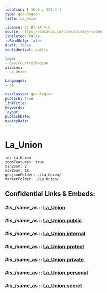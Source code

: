 ```yaml
---
location: [ 16.6 , 120.4 ] 
type: geo-Region
title: La_Union

license: CC BY-SA 4.0
source: https://datahub.io/core/country-codes
isDeleted: false
isReadOnly: false
draft: false
confidential: public

tags:
- geo/Country/Region
aliases:
- La_Union

Languages:
- de

cssclasses: geo-Region
publish: true
linkTitle: 
keywords: 
layout: 
publishDate: 
expiryDate: 
---
```


# La_Union

```leaflet
id: La_Union
zoomFeatures: true 
minZoom: 2 
maxZoom: 18
geojsonFolder: ./La_Union/
markerFolder: ./La_Union/
```


## Confidential Links & Embeds: 

### #is_/same_as :: [La_Union](/_Standards/Earth/Continent/Asia/Asia~South~East/Malay_Archipelago/Philippines/Regions~Philippines/La_Union.md) 

### #is_/same_as :: [La_Union.public](/_public/Earth/Continent/Asia/Asia~South~East/Malay_Archipelago/Philippines/Regions~Philippines/La_Union.public.md) 

### #is_/same_as :: [La_Union.internal](/_internal/Earth/Continent/Asia/Asia~South~East/Malay_Archipelago/Philippines/Regions~Philippines/La_Union.internal.md) 

### #is_/same_as :: [La_Union.protect](/_protect/Earth/Continent/Asia/Asia~South~East/Malay_Archipelago/Philippines/Regions~Philippines/La_Union.protect.md) 

### #is_/same_as :: [La_Union.private](/_private/Earth/Continent/Asia/Asia~South~East/Malay_Archipelago/Philippines/Regions~Philippines/La_Union.private.md) 

### #is_/same_as :: [La_Union.personal](/_personal/Earth/Continent/Asia/Asia~South~East/Malay_Archipelago/Philippines/Regions~Philippines/La_Union.personal.md) 

### #is_/same_as :: [La_Union.secret](/_secret/Earth/Continent/Asia/Asia~South~East/Malay_Archipelago/Philippines/Regions~Philippines/La_Union.secret.md)

